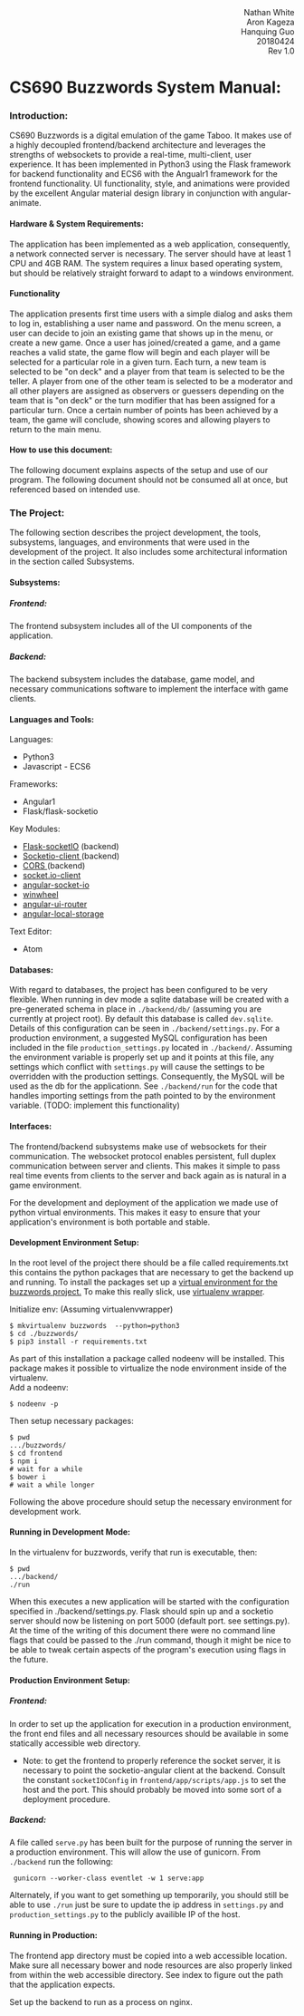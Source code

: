 <div style="text-align: right"> Nathan White </div>
<div style="text-align: right"> Aron Kageza </div>
<div style="text-align: right"> Hanquing Guo </div>
<div style="text-align: right"> 20180424 </div>
<div style="text-align: right"> Rev 1.0 </div>


CS690 Buzzwords System Manual:
=
### Introduction:
CS690 Buzzwords is a digital emulation of the game Taboo. It makes use of a highly decoupled frontend/backend architecture and leverages the strengths of websockets to provide a real-time, multi-client, user experience. It has been implemented in Python3 using the Flask framework for backend functionality and ECS6 with the Angualr1 framework for the frontend functionality.  UI functionality, style, and animations were provided by the excellent Angular material design library in conjunction with angular-animate.   

#### Hardware & System Requirements:
The application has been implemented as a web application, consequently, a network connected server is necessary.  The server should have at least 1 CPU and 4GB RAM.  The system requires a linux based operating system, but should be relatively straight forward to adapt to a windows environment.     

#### Functionality
The application presents first time users with a simple dialog and asks them to log in, establishing a user name and password. On the menu screen, a user can decide to join an existing game that shows up in the menu, or create a new game. Once a user has joined/created a game, and a game reaches a valid state, the game flow will begin and each player will be selected for a particular role in a given turn. Each turn, a new team is selected to be "on deck" and a player from that team is selected to be the teller.  A player from one of the other team is selected to be a moderator and all other players are assigned as observers or guessers depending on the team that is "on deck" or the turn modifier that has been assigned for a particular turn. Once a certain number of points has been achieved by a team, the game will conclude, showing scores and allowing players to return to the main menu.

#### How to use this document:
The following document explains aspects of the setup and use of our program. The following document should not be consumed all at once, but referenced based on intended use.  

### <a name="The_Project"></a> The Project:
The following section describes the project development, the tools, subsystems, languages, and environments that were used in the development of the project.  It also includes some architectural information in the section called Subsystems.

#### <a name="Subsystems"></a>Subsystems:  

##### Frontend:
The frontend subsystem includes all of the UI components of the application.  

##### Backend:
The backend subsystem includes the database, game model, and necessary communications software to implement the interface with game clients.

#### <a name="Languages_and_Tools"></a>Languages and Tools:
Languages:
- Python3
- Javascript - ECS6   

Frameworks:
- Angular1
- Flask/flask-socketio

Key Modules:
- <a href="https://flask-socketio.readthedocs.io/en/latest/">Flask-socketIO</a> (backend)
- <a href="https://github.com/invisibleroads/socketIO-client">Socketio-client </a> (backend)
- <a href="http://flask-cors.readthedocs.io/en/latest/">CORS </a>(backend)
- <a href="https://github.com/socketio/socket.io-client">socket.io-client</a>
- <a href="https://github.com/btford/angular-socket-io">angular-socket-io</a>
- <a href="https://github.com/zarocknz/javascript-winwheel"> winwheel
- <a href="https://github.com/angular-ui/ui-router">angular-ui-router</a>
- <a href="https://github.com/grevory/angular-local-storage">angular-local-storage</a>

Text Editor:
- Atom

#### <a name="Databases"></a>Databases:
With regard to databases, the project has been configured to be very flexible.  When running in dev mode a sqlite database will be created with a pre-generated schema in place in `./backend/db/` (assuming you are currently at project root).  By default this database is called `dev.sqlite`.  Details of this configuration can be seen in `./backend/settings.py`.  For a production environment, a suggested MySQL configuration has been included in the file `production_settings.py` located in `./backend/`. Assuming the environment variable is properly set up and it points at this file, any settings which conflict with `settings.py` will cause the settings to be overridden with the production settings. Consequently, the MySQL will be used as the db for the applicationn. See `./backend/run` for the code that handles importing settings from the path pointed to by the environment variable. (TODO: implement this functionality)
#### <a name="Interfaces"></a>Interfaces:
The frontend/backend subsystems make use of websockets for their communication.  The websocket protocol enables persistent, full duplex communication between server and clients. This makes it simple to pass real time events from clients to the server and back again as is natural in a game environment.

For the development and deployment of the application we made use of python virtual environments. This makes it easy to ensure that your application's environment is both portable and stable.

#### <a name="Development_Environment_Setup"></a>Development Environment Setup:
In the root level of the project there should be a file called requirements.txt this contains the python packages that are necessary to get the backend up and running.  To install the packages set up a <a href="https://gist.github.com/Geoyi/d9fab4f609e9f75941946be45000632b"> virtual environment for the buzzwords project.</a> To make this really slick, use <a href="http://virtualenvwrapper.readthedocs.io/en/latest/install.html">virtualenv wrapper</a>.  

Initialize env:
(Assuming virtualenvwrapper)
```
$ mkvirtualenv buzzwords  --python=python3
$ cd ./buzzwords/
$ pip3 install -r requirements.txt
```
As part of this installation a package called nodeenv will be installed.  This package makes it possible to virtualize the node environment inside of the virtualenv.  
Add a nodeenv:
```
$ nodeenv -p
```
Then setup necessary packages:
```
$ pwd
.../buzzwords/
$ cd frontend
$ npm i
# wait for a while
$ bower i
# wait a while longer
```
Following the above procedure should setup the necessary environment for development work.  

#### <a name="Running_in_Dev_Mode"></a>Running in Development Mode:
In the virtualenv for buzzwords, verify that run is executable, then:
```
$ pwd
.../backend/
./run
```
When this executes a new application will be started with the configuration specified in ./backend/settings.py.
Flask should spin up and a socketio server should now be listening on port 5000 (default port. see settings.py).  At the time of the writing of this document there were no command line flags that could be passed to the ./run command, though it might be nice to be able to tweak certain aspects of the program's execution using flags in the future.

#### <a name="Production_Environment_Setup"></a>Production Environment Setup:

##### Frontend:
In order to set up the application for execution in a production environment, the front end files and all necessary resources should be available in some statically accessible web directory.

- Note: to get the frontend to properly reference the socket server, it is necessary to point the socketio-angular client at the backend. Consult the constant `socketIOConfig` in `frontend/app/scripts/app.js` to set the host and the port.  This should probably be moved into some sort of a deployment procedure.
##### Backend:
A file called `serve.py` has been built for the purpose of running the server in a production environment.  This will allow the use of gunicorn.  From `./backend` run the following:
```
 gunicorn --worker-class eventlet -w 1 serve:app
```
Alternately, if you want to get something up temporarily, you should still be able to use `./run` just be sure to update the ip address in `settings.py` and `production_settings.py` to the publicly availible IP of the host.

#### <a name="Running_in_Production"></a>Running in Production:

The frontend app directory must be copied into a web accessible location. Make sure all necessary bower and node resources are also properly linked from within the web accessible directory. See index to figure out the path that the application expects.  

Set up the backend to run as a process on nginx.
